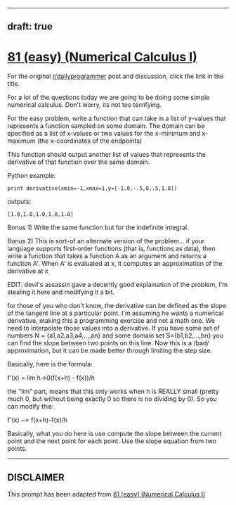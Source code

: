 ---
draft: true
----

# [81 (easy) (Numerical Calculus I)](https://www.reddit.com/r/dailyprogrammer/comments/x538d/7252012_challenge_81_easy_numerical_calculus_i/)

For the original [r/dailyprogrammer](https://www.reddit.com/r/dailyprogrammer/) post and discussion, click the link in the title.

For a lot of the questions today we are going to be doing some simple numerical calculus.  Don't worry, its not too terrifying.

For the easy problem, write a function that can take in a list of y-values that represents a function sampled on some domain.  The domain can be specified as a list of x-values or two values for the x-minimum and x-maximum (the x-coordinates of the endpoints)

This function should output another list of values that represents the derivative of that function over the same domain.

Python example:


```
print derivative(xmin=-1,xmax=1,y=[-1.0,-.5,0,.5,1.0])
```
outputs:


```
[1.0,1.0,1.0,1.0,1.0]
```
Bonus 1)  Write the same function but for the indefinite integral.

Bonus 2)  This is sort-of an alternate version of the problem... if your language supports first-order functions (that is, functions as data), then write a function that takes a function A as an argument and returns a function A'.
When A' is evaluated at x, it computes an approximation of the derivative at x

EDIT:  devil's assassin gave a decently good explaination of the problem, I'm stealing it here and modifying it a bit.

for those of you who don't know, the derivative can be defined as the slope of the tangent line at a particular point. I'm assuming he wants a numerical derivative, making this a programming exercise and not a math one. We need to interpolate those values into a derivative. If you have some set of numbers N = {a1,a2,a3,a4,...,an} and some domain set S={b1,b2,...,bn} you can find the slope between two points on this line. Now this is a /bad/ approximation, but it can be made better through limiting the step size.

Basically, here is the formula:

f'(x) = lim h->0(f(x+h) - f(x))/h

the "lim" part, means that this only works when h is REALLY small (pretty much 0, but without being exactly 0 so there is no dividing by 0). So you can modify this:

f'(x) ~= f(x+h)-f(x)/h

Basically, what you do here is use compute the slope between the current point and the next point for each point.   Use the slope equation from two points.


----
## **DISCLAIMER**
This prompt has been adapted from [81 [easy] (Numerical Calculus I)](https://www.reddit.com/r/dailyprogrammer/comments/x538d/7252012_challenge_81_easy_numerical_calculus_i/
)
